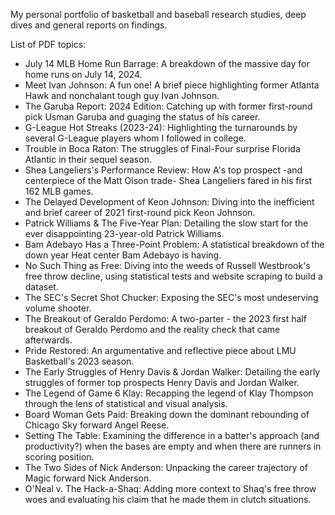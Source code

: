 My personal portfolio of basketball and baseball research studies, deep dives and general reports on findings.

List of PDF topics:
- July 14 MLB Home Run Barrage: A breakdown of the massive day for home runs on July 14, 2024.
- Meet Ivan Johnson: A fun one! A brief piece highlighting former Atlanta Hawk and nonchalant tough guy Ivan Johnson.
- The Garuba Report: 2024 Edition: Catching up with former first-round pick Usman Garuba and guaging the status of his career.
- G-League Hot Streaks (2023-24): Highlighting the turnarounds by several G-League players whom I followed in college.
- Trouble in Boca Raton: The struggles of Final-Four surprise Florida Atlantic in their sequel season.
- Shea Langeliers's Performance Review: How A's top prospect -and centerpiece of the Matt Olson trade- Shea Langeliers fared in his first 162 MLB games.
- The Delayed Development of Keon Johnson: Diving into the inefficient and brief career of 2021 first-round pick Keon Johnson.
- Patrick Williams & The Five-Year Plan: Detailing the slow start for the ever disappointing 23-year-old Patrick Williams.
- Bam Adebayo Has a Three-Point Problem: A statistical breakdown of the down year Heat center Bam Adebayo is having.
- No Such Thing as Free: Diving into the weeds of Russell Westbrook's free throw decline, using statistical tests and website scraping to build a dataset.
- The SEC's Secret Shot Chucker: Exposing the SEC's most undeserving volume shooter.
- The Breakout of Geraldo Perdomo: A two-parter - the 2023 first half breakout of Geraldo Perdomo and the reality check that came afterwards.
- Pride Restored: An argumentative and reflective piece about LMU Basketball's 2023 season.
- The Early Struggles of Henry Davis & Jordan Walker: Detailing the early struggles of former top prospects Henry Davis and Jordan Walker.
- The Legend of Game 6 Klay: Recapping the legend of Klay Thompson through the lens of statistical and visual analysis.
- Board Woman Gets Paid: Breaking down the dominant rebounding of Chicago Sky forward Angel Reese.
- Setting The Table: Examining the difference in a batter's approach (and productivity?) when the bases are empty and when there are runners in scoring position.
- The Two Sides of Nick Anderson: Unpacking the career trajectory of Magic forward Nick Anderson.
- O'Neal v. The Hack-a-Shaq: Adding more context to Shaq's free throw woes and evaluating his claim that he made them in clutch situations.

